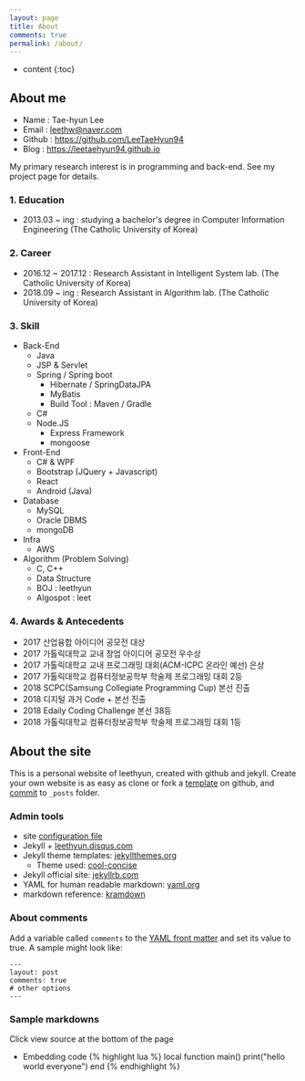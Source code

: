 ```yaml
---
layout: page
title: About
comments: true
permalink: /about/
---
```


* content
{:toc}
## About me

- Name : Tae-hyun Lee
- Email : leethw@naver.com
- Github : https://github.com/LeeTaeHyun94
- Blog : https://leetaehyun94.github.io

My primary research interest is in programming and back-end. See my project page for details.

### 1. Education

- 2013.03 ~ ing : studying a bachelor's degree in Computer Information Engineering (The Catholic University of Korea)

### 2. Career

- 2016.12 ~ 2017.12 : Research Assistant in Intelligent System lab. (The Catholic University of Korea)
- 2018.09 ~ ing : Research Assistant in Algorithm lab. (The Catholic University of Korea)

### 3. Skill

- Back-End
  - Java
  - JSP & Servlet
  - Spring / Spring boot
    - Hibernate / SpringDataJPA
    - MyBatis
    - Build Tool : Maven / Gradle
  - C#
  - Node.JS
    - Express Framework
    - mongoose
- Front-End
  - C# & WPF
  - Bootstrap (JQuery + Javascript)
  - React
  - Android (Java)
- Database
  - MySQL
  - Oracle DBMS
  - mongoDB
- Infra
  - AWS
- Algorithm (Problem Solving)
  - C, C++
  - Data Structure
  - BOJ : leethyun
  - Algospot : leet

### 4. Awards & Antecedents

- 2017 산업융합 아이디어 공모전 대상
- 2017 가톨릭대학교 교내 창업 아이디어 공모전 우수상
- 2017 가톨릭대학교 교내 프로그래밍 대회(ACM-ICPC 온라인 예선) 은상
- 2017 가톨릭대학교 컴퓨터정보공학부 학술제 프로그래밍 대회 2등
- 2018 SCPC(Samsung Collegiate Programming Cup) 본선 진출
- 2018 디지털 과거 Code + 본선 진출
- 2018 Edaily Coding Challenge 본선 38등
- 2018 가톨릭대학교 컴퓨터정보공학부 학술제 프로그래밍 대회 1등

## About the site

This is a personal website of leethyun, created with github and jekyll.
Create your own website is as easy as clone or fork a [template](https://github.com/LeeTaeHyun94/leetaehyun94.github.io) on github, and [commit](http://jekyllrb.com/docs/posts/) to `_posts` folder. 

### Admin tools
* site [configuration file](https://github.com/LeeTaeHyun94/leetaehyun94.github.io/blob/master/_config.yml)
* Jekyll + [leethyun.disqus.com](http://leethyun.disqus.com/admin/)
* Jekyll theme templates: [jekyllthemes.org](http://jekyllthemes.org)
   * Theme used: [cool-concise](http://jekyllthemes.org/themes/cool-concise-high-end/)
* Jekyll official site: [jekyllrb.com](http://jekyllrb.com)
* YAML for human readable markdown: [yaml.org](http://www.yaml.org/)
* markdown reference: [kramdown](http://kramdown.gettalong.org/quickref.html)

### About comments
Add a variable called `comments` to the [YAML front matter](http://jekyllrb.com/docs/frontmatter/) and set its value to true. A sample might look like:

    ---
    layout: post
    comments: true
    # other options
    ---

### Sample markdowns
Click view source at the bottom of the page

* Embedding code
{% highlight lua %}
local function main()
	print("hello world everyone")
end
{% endhighlight %}
